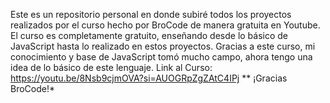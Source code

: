 Este es un repositorio personal en donde subiré todos los proyectos realizados por el curso hecho por BroCode de manera gratuita en Youtube.
El curso es completamente gratuito, enseñando desde lo básico de JavaScript hasta lo realizado en estos proyectos.
Gracias a este curso, mi conocimiento y base de JavaScript tomó mucho campo, ahora tengo una idea de lo básico de este lenguaje.
Link al Curso: https://youtu.be/8Nsb9cjmOVA?si=AUOGRpZgZAtC4IPj
** ¡Gracias BroCode!*
